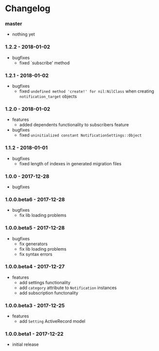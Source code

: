 # Changelog

### master

* nothing yet

### 1.2.2 - 2018-01-02

* bugfixes
    * fixed `subscribe' method

### 1.2.1 - 2018-01-02

* bugfixes
    * fixed `undefined method 'create!' for nil:NilClass` when creating `notification_target` objects

### 1.2.0 - 2018-01-02

* features
    * added dependents functionality to subscribers feature
* bugfixes
    * fixed `uninitialized constant NotificationSettings::Object`

### 1.1.2 - 2018-01-01

* bugfixes
    * fixed length of indexes in generated migration files

### 1.0.0 - 2017-12-28

* bugfixes

### 1.0.0.beta6 - 2017-12-28

* bugfixes
    * fix lib loading problems

### 1.0.0.beta5 - 2017-12-28

* bugfixes
    * fix generators
    * fix lib loading problems
    * fix syntax errors

### 1.0.0.beta4 - 2017-12-27

* features
    * add settings functionality
    * add `category` attribute to `Notification` instances
    * add subscription functonality

### 1.0.0.beta3 - 2017-12-25

* features
    * add `Setting` ActiveRecord model

### 1.0.0.beta1 - 2017-12-22

* initial release
